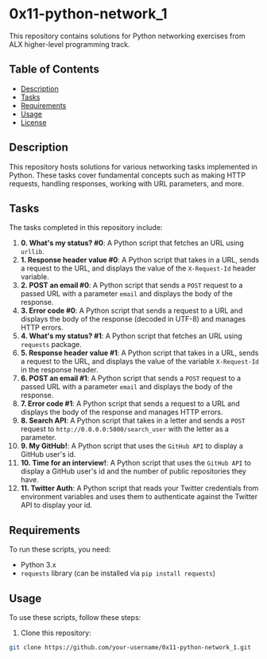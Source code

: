 # 0x11-python-network_1

This repository contains solutions for Python networking exercises from ALX higher-level programming track.

## Table of Contents

- [Description](#description)
- [Tasks](#tasks)
- [Requirements](#requirements)
- [Usage](#usage)
- [License](#license)

## Description

This repository hosts solutions for various networking tasks implemented in Python. These tasks cover fundamental concepts such as making HTTP requests, handling responses, working with URL parameters, and more.

## Tasks

The tasks completed in this repository include:
1. **0. What's my status? #0**: A Python script that fetches an URL using `urllib`.
2. **1. Response header value #0**: A Python script that takes in a URL, sends a request to the URL, and displays the value of the `X-Request-Id` header variable.
3. **2. POST an email #0**: A Python script that sends a `POST` request to a passed URL with a parameter `email` and displays the body of the response.
4. **3. Error code #0**: A Python script that sends a request to a URL and displays the body of the response (decoded in UTF-8) and manages HTTP errors.
5. **4. What's my status? #1**: A Python script that fetches an URL using `requests` package.
6. **5. Response header value #1**: A Python script that takes in a URL, sends a request to the URL, and displays the value of the variable `X-Request-Id` in the response header.
7. **6. POST an email #1**: A Python script that sends a `POST` request to a passed URL with a parameter `email` and displays the body of the response.
8. **7. Error code #1**: A Python script that sends a request to a URL and displays the body of the response and manages HTTP errors.
9. **8. Search API**: A Python script that takes in a letter and sends a `POST` request to `http://0.0.0.0:5000/search_user` with the letter as a parameter.
10. **9. My GitHub!**: A Python script that uses the `GitHub API` to display a GitHub user's id.
11. **10. Time for an interview!**: A Python script that uses the `GitHub API` to display a GitHub user's id and the number of public repositories they have.
12. **11. Twitter Auth**: A Python script that reads your Twitter credentials from environment variables and uses them to authenticate against the Twitter API to display your id.

## Requirements

To run these scripts, you need:

- Python 3.x
- `requests` library (can be installed via `pip install requests`)

## Usage

To use these scripts, follow these steps:

1. Clone this repository:

```bash
git clone https://github.com/your-username/0x11-python-network_1.git

